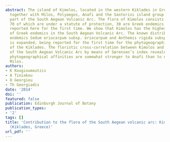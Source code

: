 ```yaml
---
abstract: The island of Kimolos, located in the western Kiklades in Greece, constitutes
  together with Milos, Polyaegos, Anafi and the Santorini island group the central
  part of the South Aegean Volcanic Arc. The flora of Kimolos consists of 443 taxa,
  70 of which are under a statute of protection, 30 are Greek endemics and 225 are
  reported here for the first time. We show that Kimolos has the highest percentage
  of Greek endemics in the South Aegean Volcanic Arc. The known distribution of the
  endemics Sedum eriocarpum subsp. eriocarpum and Anthemis rigida subsp. liguliflora
  is expanded, being reported for the first time for the phytogeographical region
  of the Kiklades. The floristic cross-correlation between Kimolos and other parts
  of the South Aegean Volcanic Arc by means of Sørensen’s index revealed that its
  phytogeographical affinities are somewhat stronger to Anafi than to neighbouring
  Milos.
authors:
- K Kougioumoutzis
- A Tiniakou
- O Georgiou
- Th Georgiadis
date: '2014'
doi: ''
featured: false
publication: Edinburgh Journal of Botany
publication_types:
- '2'
tags: []
title: 'Contribution to the flora of the South Aegean volcanic arc: Kimolos Island
  (Kiklades, Greece)'
url_pdf: ''
---
```

